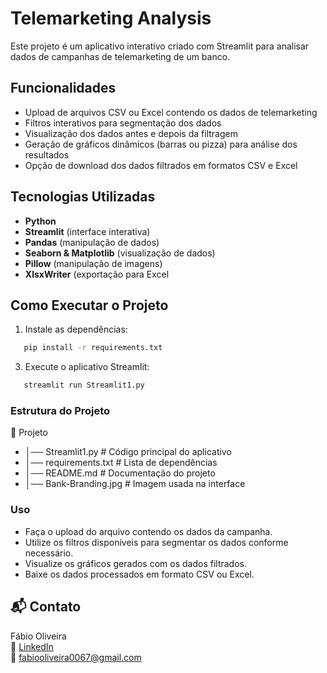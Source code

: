# Telemarketing Analysis

Este projeto é um aplicativo interativo criado com Streamlit para analisar dados de campanhas de telemarketing de um banco.

## Funcionalidades
- Upload de arquivos CSV ou Excel contendo os dados de telemarketing
- Filtros interativos para segmentação dos dados
- Visualização dos dados antes e depois da filtragem
- Geração de gráficos dinâmicos (barras ou pizza) para análise dos resultados
- Opção de download dos dados filtrados em formatos CSV e Excel

## Tecnologias Utilizadas
- **Python**
- **Streamlit** (interface interativa)
- **Pandas** (manipulação de dados)
- **Seaborn & Matplotlib** (visualização de dados)
- **Pillow** (manipulação de imagens)
- **XlsxWriter** (exportação para Excel

## Como Executar o Projeto
1. Instale as dependências:
```bash
   pip install -r requirements.txt
```
3. Execute o aplicativo Streamlit:
```bash
   streamlit run Streamlit1.py
```
### Estrutura do Projeto

📂 Projeto
* │── Streamlit1.py          # Código principal do aplicativo
* │── requirements.txt       # Lista de dependências
* │── README.md              # Documentação do projeto
* │── Bank-Branding.jpg      # Imagem usada na interface


### Uso

* Faça o upload do arquivo contendo os dados da campanha.
* Utilize os filtros disponíveis para segmentar os dados conforme necessário.
* Visualize os gráficos gerados com os dados filtrados.
* Baixe os dados processados em formato CSV ou Excel.

## 📬 Contato

Fábio Oliveira  
🔗 [LinkedIn](https://www.linkedin.com/in/fabio-oliveira-araujo-cientista/)  
📧 fabiooliveira0067@gmail.com

